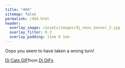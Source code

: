 ```yaml
---
title: "404"
sitemap: false
permalink: /404.html
header:
  overlay_image: /assets/images/dj_neos_banner_2.jpg
  overlay_filter: 0.3
  overlay_padding: 11em 0 1em
---
```


Oops you seem to have taken a wrong turn!

<div class="tenor-gif-embed" data-postid="5972396" data-share-method="host" data-aspect-ratio="1.95122" data-width="100%"><a href="https://tenor.com/view/dj-cats-music-record-turntable-gif-5972396">Dj Cats GIF</a>from <a href="https://tenor.com/search/dj-gifs">Dj GIFs</a></div> <script type="text/javascript" async src="https://tenor.com/embed.js"></script>
